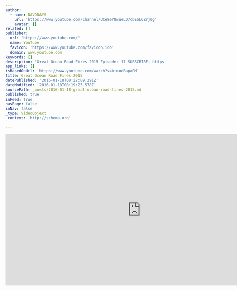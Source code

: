 ```yaml
---
author:
  - name: DAVODAYS
    url: 'https://www.youtube.com/channel/UCe8eY0wueLD7cbE5L6Zrj0g'
    avatar: {}
related: []
publisher:
  url: 'https://www.youtube.com/'
  name: YouTube
  favicon: 'https://www.youtube.com/favicon.ico'
  domain: www.youtube.com
keywords: []
description: "Great Ocean Road Fires 2015 Episode: 17 SUBSCRIBE: https://www.youtube.com/channel/UCe8eY0wueLD7cbE5L6Zrj0g INSTAGRAM: https://instagram.com/dcfotofilm/ FACEBOOK: https://www.facebook.com/dcfotofilm TWITTER: https://twitter.com/dcfotofilm After leaving Portland, Victoria i went out with the van along the great ocean road. This is one of Australia's most popular ocean cliffside highways that takes you alongside some of the best scenery in Australia."
app_links: []
isBasedOnUrl: 'https://www.youtube.com/watch?v=biooeBapaGM'
title: Great Ocean Road Fires 2015
datePublished: '2016-01-18T08:22:09.291Z'
dateModified: '2016-01-18T08:19:25.578Z'
sourcePath: _posts/2016-01-18-great-ocean-road-fires-2015.md
published: true
inFeed: true
hasPage: false
inNav: false
_type: VideoObject
_context: 'http://schema.org'

---
```

<iframe src="https://cdn.embedly.com/widgets/media.html?src=https%3A%2F%2Fwww.youtube.com%2Fembed%2FbiooeBapaGM%3Ffeature%3Doembed&amp;url=https%3A%2F%2Fwww.youtube.com%2Fwatch%3Fv%3DbiooeBapaGM&amp;image=https%3A%2F%2Fi.ytimg.com%2Fvi%2FbiooeBapaGM%2Fhqdefault.jpg&amp;key=b7d04c9b404c499eba89ee7072e1c4f7&amp;type=text%2Fhtml&amp;schema=youtube" width="854" height="480" scrolling="no" frameborder="0" allowfullscreen="allowfullscreen" style=""></iframe>